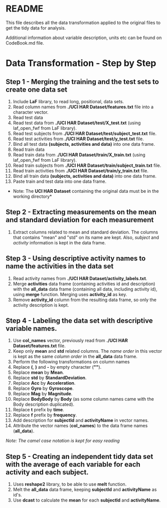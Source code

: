 # README

This file describes all the data transformation applied to the original files to get the tidy data for analysis.

Additional information about variable description, units etc can be found on CodeBook.md file.

# Data Transformation - Step by Step

## Step 1 - Merging the training and the test sets to create one data set

1. Include **LaF** library, to read long, positional, data sets.
2. Read column names from **./UCI HAR Dataset/features.txt** file into a character vector.
3. Read test data
  1. Read test data from **./UCI HAR Dataset/test/X_test.txt** (using laf_open_fwf from LaF library).
  2. Read test subjects from **./UCI HAR Dataset/test/subject_test.txt** file.
  3. Read test activities from **./UCI HAR Dataset/test/y_test.txt** file.
  4. Bind all test data **(subjects, activities and data)** into one data frame.
4. Read train data
  1. Read train data from **./UCI HAR Dataset/train/X_train.txt** (using laf_open_fwf from LaF library).
  2. Read train subjects from **./UCI HAR Dataset/train/subject_train.txt** file.
  3. Read train activities from **./UCI HAR Dataset/train/y_train.txt** file.
  4. Bind all train data **(subjects, activities and data)** into one data frame.
5. Paste train and test data into one data frame.

* Note: The **UCI HAR Dataset** containing the original data must be in the working directory*

## Step 2 - Extracting measurements on the mean and standard deviation for each measurement

1. Extract columns related to mean and standard deviation. The columns that contains "mean" and "std" on its name are kept. Also, *subject* and *activity* information is kept in the data frame.

## Step 3 - Using descriptive activity names to name the activities in the data set

1. Read activity names from **./UCI HAR Dataset/activity_labels.txt**.
2. Merge **activities** data frame (containing activities id and description) with the **all_data** data frame (containing all data, including activity id), using **merge** function. Merging uses **activity_id** as key.
3. Remove **activity_id** column from the resulting data frame, so only the activity description is kept.

## Step 4 - Labeling the data set with descriptive variable names.

1. Use **col_names** vector, previously read from **./UCI HAR Dataset/features.txt** file.
2. Keep only **mean** and **std** related columns. The *name order* in this vector is kept as the same *column order* in the **all_data** data frame.
3. Perform the following transformations on column names
  1. Replace **(**, **)** and **-** by empty character (**""**).
  2. Replace **mean** by **Mean**.
  3. Replace **std** by **StandardDeviation**.
  4. Replace **Acc** by **Acceleration**.
  5. Replace **Gyro** by **Gyroscope**.
  6. Replace **Mag** by **Magnitude**.
  7. Replace **BodyBody** by **Body** (as some column names came with the Body description duplicated).
  8. Replace **t** prefix by **time**.
  9. Replace **f** prefix by **frequency**.
  10. Add description for **subjectId** and **activityName** in vector names.
4. Attribute the vector names (**col_names**) to the data frame names (**all_data**).

*Note: The camel case notation is kept for easy reading*

## Step 5 - Creating an independent tidy data set with the average of each variable for each activity and each subject.

1. Uses **reshape2** library, to be able to use **melt** function.
2. Melt the **all_data** data frame, keeping **subjectId** and **activityName** as id's.
3. Use **dcast** to calculate the **mean** for each **subjectId** and **activityName**.